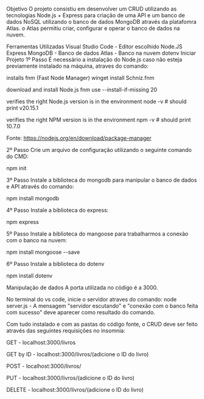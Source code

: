 

Objetivo
O projeto consistiu em desenvolver um CRUD utilizando as tecnologias Node.js + Express para criação de uma API e um banco de dados NoSQL utilizando o banco de dados MongoDB através da platafomra Atlas. o Atlas permitiu criar, configurar e operar o banco de dados na nuvem.

Ferramentas Utilizadas
Visual Studio Code - Editor escolhido
Node.JS
Express
MongoDB - Banco de dados
Atlas - Banco na nuvem
dotenv
Iniciar Projeto
1º Passo
É necessário a instalação do Node.js caso não esteja previamente instalado na máquina, atraves do comando:

installs fnm (Fast Node Manager) winget install Schniz.fnm

download and install Node.js fnm use --install-if-missing 20

verifies the right Node.js version is in the environment node -v # should print v20.15.1

verifies the right NPM version is in the environment npm -v # should print 10.7.0

Fonte: https://nodejs.org/en/download/package-manager

2º Passo
Crie um arquivo de configuração utilizando o seguinte comando do CMD:

npm init

3º Passo
Instale a biblioteca do mongodb para manipular o banco de dados e API através do comando:

npm install mongodb

4º Passo
Instale a biblioteca do express:

npm express

5º Passo
Instale a biblioteca do mangoose para trabalharmos a conexão com o banco na nuvem:

npm install mongoose --save

6º Passo
Instale a biblioteca do dotenv

npm install dotenv

Manipulação de dados
A porta utilizada no código é a 3000.

No terminal do vs code, inicie o servidor atraves do comando: node server.js - A mensagem "servidor escutando" e "conexão com o banco feita com sucesso" deve aparecer como resultado do comando.

Com tudo instalado e com as pastas do código fonte, o CRUD deve ser feito através das seguintes requisições no insomnia:

GET - localhost:3000/livros

GET by ID - localhost:3000/livros/(adicione o ID do livro)

POST - localhost:3000/livros/

PUT - localhost:3000/livros/(adicione o ID do livro)

DELETE - localhost:3000/livros/(adicione o ID do livro)


